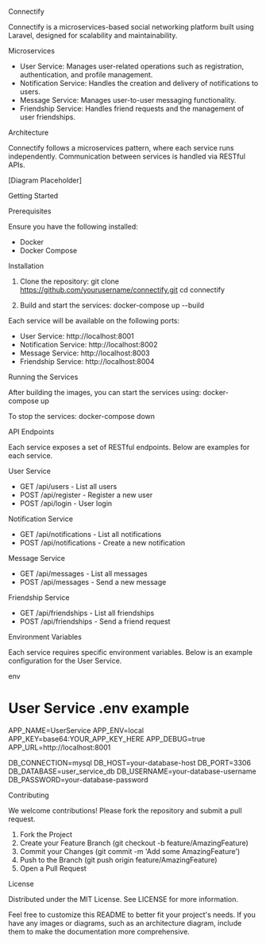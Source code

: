 Connectify

Connectify is a microservices-based social networking platform built using Laravel, designed for scalability and maintainability.

Microservices

- User Service: Manages user-related operations such as registration, authentication, and profile management.
- Notification Service: Handles the creation and delivery of notifications to users.
- Message Service: Manages user-to-user messaging functionality.
- Friendship Service: Handles friend requests and the management of user friendships.

Architecture

Connectify follows a microservices pattern, where each service runs independently. Communication between services is handled via RESTful APIs.

[Diagram Placeholder]

Getting Started

Prerequisites

Ensure you have the following installed:
- Docker
- Docker Compose

Installation

1. Clone the repository:
   git clone https://github.com/yourusername/connectify.git
   cd connectify

2. Build and start the services:
   docker-compose up --build

Each service will be available on the following ports:
- User Service: http://localhost:8001
- Notification Service: http://localhost:8002
- Message Service: http://localhost:8003
- Friendship Service: http://localhost:8004

Running the Services

After building the images, you can start the services using:
docker-compose up

To stop the services:
docker-compose down

API Endpoints

Each service exposes a set of RESTful endpoints. Below are examples for each service.

User Service
- GET /api/users - List all users
- POST /api/register - Register a new user
- POST /api/login - User login

Notification Service
- GET /api/notifications - List all notifications
- POST /api/notifications - Create a new notification

Message Service
- GET /api/messages - List all messages
- POST /api/messages - Send a new message

Friendship Service
- GET /api/friendships - List all friendships
- POST /api/friendships - Send a friend request

Environment Variables

Each service requires specific environment variables. Below is an example configuration for the User Service.

env

# User Service .env example
APP_NAME=UserService
APP_ENV=local
APP_KEY=base64:YOUR_APP_KEY_HERE
APP_DEBUG=true
APP_URL=http://localhost:8001

DB_CONNECTION=mysql
DB_HOST=your-database-host
DB_PORT=3306
DB_DATABASE=user_service_db
DB_USERNAME=your-database-username
DB_PASSWORD=your-database-password

Contributing

We welcome contributions! Please fork the repository and submit a pull request.

1. Fork the Project
2. Create your Feature Branch (git checkout -b feature/AmazingFeature)
3. Commit your Changes (git commit -m 'Add some AmazingFeature')
4. Push to the Branch (git push origin feature/AmazingFeature)
5. Open a Pull Request

License

Distributed under the MIT License. See LICENSE for more information.

Feel free to customize this README to better fit your project's needs. If you have any images or diagrams, such as an architecture diagram, include them to make the documentation more comprehensive.
